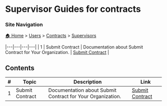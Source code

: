 # Supervisor Guides for contracts

### Site Navigation
[🏠 Home](../../../README.md) > [Users](../../README.md) > [Contracts](../README.md) > [Supervisors](README.md)

|---|---|---|---|
| 1 | Submit Contract | Documentation about Submit Contract for Your Organization. | [Submit Contract](submit-contract.md) |

## Contents

| **#** | **Topic** | **Description** | **Link** |
|---|---|---|---|
| 1 | Submit Contract | Documentation about Submit Contract for Your Organization. | [Submit Contract](submit-contract.md) |